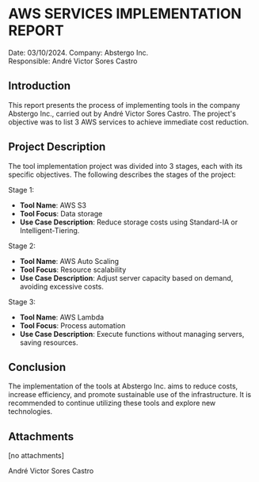 # AWS SERVICES IMPLEMENTATION REPORT

Date: 03/10/2024. 
Company: Abstergo Inc.  
Responsible: André Victor Sores Castro  

## Introduction  
This report presents the process of implementing tools in the company Abstergo Inc., carried out by André Victor Sores Castro. The project's objective was to list 3 AWS services to achieve immediate cost reduction.

## Project Description  
The tool implementation project was divided into 3 stages, each with its specific objectives. The following describes the stages of the project:

Stage 1:  
- **Tool Name**: AWS S3  
- **Tool Focus**: Data storage  
- **Use Case Description**: Reduce storage costs using Standard-IA or Intelligent-Tiering.

Stage 2:  
- **Tool Name**: AWS Auto Scaling  
- **Tool Focus**: Resource scalability  
- **Use Case Description**: Adjust server capacity based on demand, avoiding excessive costs.

Stage 3:  
- **Tool Name**: AWS Lambda  
- **Tool Focus**: Process automation  
- **Use Case Description**: Execute functions without managing servers, saving resources.

## Conclusion  
The implementation of the tools at Abstergo Inc. aims to reduce costs, increase efficiency, and promote sustainable use of the infrastructure. It is recommended to continue utilizing these tools and explore new technologies.

## Attachments  
[no attachments]

André Victor Sores Castro
